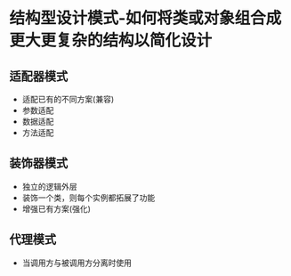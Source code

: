 # 结构型设计模式-如何将类或对象组合成更大更复杂的结构以简化设计

## 适配器模式

- 适配已有的不同方案(兼容)
- 参数适配
- 数据适配
- 方法适配

## 装饰器模式

- 独立的逻辑外层
- 装饰一个类，则每个实例都拓展了功能
- 增强已有方案(强化)

## 代理模式

- 当调用方与被调用方分离时使用
